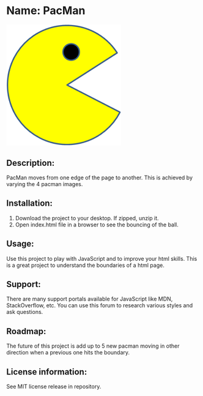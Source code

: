 # Name: PacMan
<img src="PacMan1.PNG" width='300' />

## Description: 
PacMan moves from one edge of the page to another. This is achieved by varying the 4 pacman images. 

## Installation: 
1. Download the project to your desktop. If zipped, unzip it. 
2. Open index.html file in a browser to see the bouncing of the ball. 

## Usage: 
Use this project to play with JavaScript and to improve your html skills. This is a great project to understand the boundaries of a html page. 

## Support: 
There are many support portals available for JavaScript like MDN, StackOverflow, etc. You can use this forum to research various styles and ask questions.

## Roadmap: 
The future of this project is add up to 5 new pacman moving in other direction when a previous one hits the boundary.

## License information: 

See MIT license release in repository.
